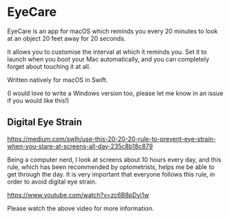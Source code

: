 # EyeCare
EyeCare is an app for macOS which reminds you every 20 minutes to look at an object 20 feet away for 20 seconds.

It allows you to customise the interval at which it reminds you. Set it to launch when you boot your Mac automatically, and you
can completely forget about touching it at all.

Written natively for macOS in Swift.

(I would love to write a Windows version too, please let me know in an issue if you would like this!)

## Digital Eye Strain

https://medium.com/swlh/use-this-20-20-20-rule-to-prevent-eye-strain-when-you-stare-at-screens-all-day-235c8b18c879

Being a computer nerd, I look at screens about 10 hours every day, and this rule, which has been recommended by optometrists, helps me
be able to get through the day. It is very important that everyone follows this rule, in order to avoid digital eye strain.

https://www.youtube.com/watch?v=zc6B8pDyi1w

Please watch the above video for more information.
